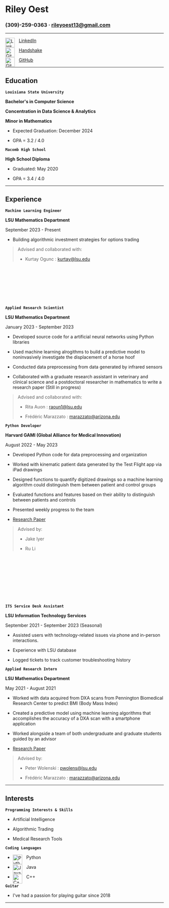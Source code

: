 # Riley Oest

### (309)-259-0363 · rileyoest13@gmail.com

---


[LinkedIn](https://www.linkedin.com/in/rileyoest/)
<img align="left" alt="LinkedIn"
width="30px" style="padding-right:10px;"
src="https://upload.wikimedia.org/wikipedia/commons/8/81/LinkedIn_icon.svg" />

[Handshake](https://app.joinhandshake.com/stu/users/25074710)
<img align="left" alt="GitHub" width="30px" style="padding-right:10px;" src="https://encrypted-tbn0.gstatic.com/images?q=tbn:ANd9GcQJInyehWy6G6Kni-N-qKs6_k0qml2YgErm7E4jwOZeig&s" />

[GitHub](https://github.com/roest1)
<img align="left" alt="GitHub" width="30px" style="padding-right:10px;" src="https://cdn.jsdelivr.net/gh/devicons/devicon/icons/github/github-original.svg" />

---

## Education

**`Louisiana State University`**

**Bachelor's in Computer Science**

**Concentration in Data Science & Analytics**

**Minor in Mathematics**

* Expected Graduation: December 2024

* GPA = 3.2 / 4.0

**`Macomb High School`**

**High School Diploma**

* Graduated: May 2020

* GPA = 3.4 / 4.0

---

## Experience

**`Machine Learning Engineer`**

**LSU Mathematics Department**

September 2023 - Present

* Building algorithmic investment strategies for options trading

> Advised and collaborated with:
> 
> * Kurtay Ogunc : kurtay@lsu.edu

<div style="margin-bottom: 10em;"></div>

**`Applied Research Scientist`**

**LSU Mathematics Department**

January 2023 - September 2023

* Developed source code for a artificial neural networks using Python libraries

* Used machine learning alrogithms to build a predictive model to noninvasively investigate the displacement of a horse hoof
  
* Conducted data preprocessing from data generated by infrared sensors

* Collaborated with a graduate research assistant in veterinary and clinical science and a postdoctoral researcher in mathematics to write a research paper (Still in progress)

> Advised and collaborated with:
>
> * Rita Auon : raoun1@lsu.edu
>
> * Frédéric Marazzato : marazzato@arizona.edu
  
**`Python Developer`**

**Harvard GAMI (Global Alliance for Medical Innovation)**

August 2022 - May 2023

* Developed Python code for data preprocessing and organization

* Worked with kinematic patient data generated by the Test Flight app via iPad drawings

* Designed functions to quantify digitized drawings so a machine learning algorithm could distinguish them between patient and control groups
  
* Evaluated functions and features based on their ability to distinguish between patients and controls

* Presented weekly progress to the team

* [Research Paper](https://www.mdpi.com/2076-3425/11/10/1297)

> Advised by:
> 
> * Jake Iyer
> 
> * Ru Li

<div style="margin-bottom: 12em;"></div>

**`ITS Service Desk Assistant`**

**LSU Information Technology Services**

September 2021 - September 2023 (Seasonal)

* Assisted users with technology-related issues via phone and in-person interactions.

* Experience with LSU database

* Logged tickets to track customer troubleshooting history
  
**`Applied Research Intern`**

**LSU Mathematics Department**

May 2021 - August 2021

* Worked with data acquired from DXA scans from Pennington Biomedical Research Center to predict BMI (Body Mass Index) 

* Created a predictive model using machine learning algorithms that accomplishes the accuracy of a DXA scan with a smartphone application

* Worked alongside a team of both undergraduate and graduate students guided by an advisor

* [Research Paper](https://pubmed.ncbi.nlm.nih.gov/36822238/)

> Advised by: 
>
> * Peter Wolenski : pwolens@lsu.edu
>
> * Frédéric Marazzato : marazzato@arizona.edu

---

## Interests

**`Programming Interests & Skills`**

* Artificial Intelligence

* Algorithmic Trading 

* Medical Research Tools

**`Coding Languages`**

* <img align="left" alt="Python" width="30px" style="padding-right:10px;" src="https://cdn.jsdelivr.net/gh/devicons/devicon/icons/python/python-plain.svg" /> Python

* <img align="left" alt="Java" width="30px" style="padding-right:10px;" src="https://cdn.jsdelivr.net/gh/devicons/devicon/icons/java/java-original.svg"/> Java

* <img align="left" alt="C++" width="30px" style="padding-right:10px;" src="https://cdn.jsdelivr.net/gh/devicons/devicon/icons/cplusplus/cplusplus-line.svg" /> C++

**`Guitar`**

* I've had a passion for playing guitar since 2018

---
